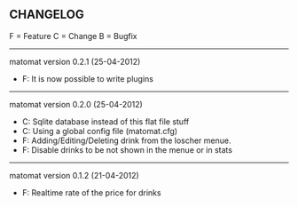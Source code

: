 CHANGELOG
---------

F = Feature
C = Change
B = Bugfix

---------------------------------
matomat version 0.2.1 (25-04-2012)

* F: It is now possible to write plugins

---------------------------------
matomat version 0.2.0 (25-04-2012)

* C: Sqlite database instead of this flat file stuff
* C: Using a global config file (matomat.cfg)
* F: Adding/Editing/Deleting drink from the loscher menue.
* F: Disable drinks to be not shown in the menue or in stats


---------------------------------
matomat version 0.1.2 (21-04-2012)

* F: Realtime rate of the price for drinks


